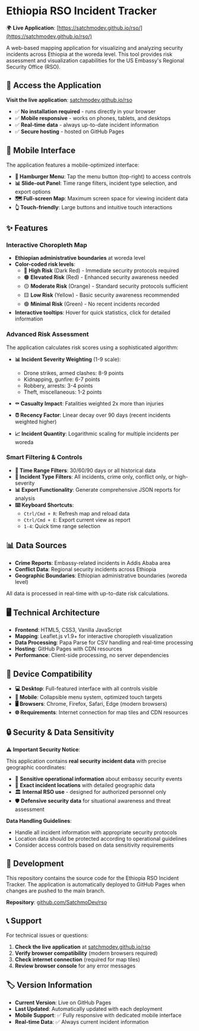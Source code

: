# Ethiopia RSO Incident Tracker

🌍 **Live Application**: [https://satchmodev.github.io/rso/](https://satchmodev.github.io/rso/)

A web-based mapping application for visualizing and analyzing security incidents across Ethiopia at the woreda level. This tool provides risk assessment and visualization capabilities for the US Embassy's Regional Security Office (RSO).

## 🚀 Access the Application

**Visit the live application**: [satchmodev.github.io/rso](https://satchmodev.github.io/rso/)

- ✅ **No installation required** - runs directly in your browser
- ✅ **Mobile responsive** - works on phones, tablets, and desktops  
- ✅ **Real-time data** - always up-to-date incident information
- ✅ **Secure hosting** - hosted on GitHub Pages

## 📱 Mobile Interface

The application features a mobile-optimized interface:

- **🍔 Hamburger Menu**: Tap the menu button (top-right) to access controls
- **📊 Slide-out Panel**: Time range filters, incident type selection, and export options
- **🗺️ Full-screen Map**: Maximum screen space for viewing incident data
- **👆 Touch-friendly**: Large buttons and intuitive touch interactions

## ✨ Features

### Interactive Choropleth Map
- **Ethiopian administrative boundaries** at woreda level
- **Color-coded risk levels**: 
  - 🔴 **High Risk** (Dark Red) - Immediate security protocols required
  - 🟠 **Elevated Risk** (Red) - Enhanced security awareness needed  
  - 🟡 **Moderate Risk** (Orange) - Standard security protocols sufficient
  - 🟨 **Low Risk** (Yellow) - Basic security awareness recommended
  - 🟢 **Minimal Risk** (Green) - No recent incidents recorded
- **Interactive tooltips**: Hover for quick statistics, click for detailed information

### Advanced Risk Assessment
The application calculates risk scores using a sophisticated algorithm:

- **📊 Incident Severity Weighting** (1-9 scale):
  - Drone strikes, armed clashes: 8-9 points
  - Kidnapping, gunfire: 6-7 points  
  - Robbery, arrests: 3-4 points
  - Theft, miscellaneous: 1-2 points

- **⚰️ Casualty Impact**: Fatalities weighted 2x more than injuries
- **⏰ Recency Factor**: Linear decay over 90 days (recent incidents weighted higher)
- **📈 Incident Quantity**: Logarithmic scaling for multiple incidents per woreda

### Smart Filtering & Controls
- **📅 Time Range Filters**: 30/60/90 days or all historical data
- **🎯 Incident Type Filters**: All incidents, crime only, conflict only, or high-severity
- **📊 Export Functionality**: Generate comprehensive JSON reports for analysis
- **⌨️ Keyboard Shortcuts**: 
  - `Ctrl/Cmd + R`: Refresh map and reload data
  - `Ctrl/Cmd + E`: Export current view as report
  - `1-4`: Quick time range selection

## 📊 Data Sources

- **Crime Reports**: Embassy-related incidents in Addis Ababa area
- **Conflict Data**: Regional security incidents across Ethiopia
- **Geographic Boundaries**: Ethiopian administrative boundaries (woreda level)

All data is processed in real-time with up-to-date risk calculations.

## 🖥️ Technical Architecture

- **Frontend**: HTML5, CSS3, Vanilla JavaScript
- **Mapping**: Leaflet.js v1.9+ for interactive choropleth visualization
- **Data Processing**: Papa Parse for CSV handling and real-time processing
- **Hosting**: GitHub Pages with CDN resources
- **Performance**: Client-side processing, no server dependencies

## 📱 Device Compatibility

- **💻 Desktop**: Full-featured interface with all controls visible
- **📱 Mobile**: Collapsible menu system, optimized touch targets
- **🖥️ Browsers**: Chrome, Firefox, Safari, Edge (modern browsers)
- **🌐 Requirements**: Internet connection for map tiles and CDN resources

## 🔒 Security & Data Sensitivity

⚠️ **Important Security Notice**:

This application contains **real security incident data** with precise geographic coordinates:

- 🎯 **Sensitive operational information** about embassy security events
- 📍 **Exact incident locations** with detailed geographic data
- 🏛️ **Internal RSO use** - designed for authorized personnel only
- 🛡️ **Defensive security data** for situational awareness and threat assessment

**Data Handling Guidelines**:
- Handle all incident information with appropriate security protocols
- Location data should be protected according to operational guidelines
- Consider access controls based on data sensitivity requirements

## 🔧 Development

This repository contains the source code for the Ethiopia RSO Incident Tracker. The application is automatically deployed to GitHub Pages when changes are pushed to the main branch.

**Repository**: [github.com/SatchmoDev/rso](https://github.com/SatchmoDev/rso)

## 📞 Support

For technical issues or questions:

1. **Check the live application** at [satchmodev.github.io/rso](https://satchmodev.github.io/rso/)
2. **Verify browser compatibility** (modern browsers required)
3. **Check internet connection** (required for map tiles)
4. **Review browser console** for any error messages

## 🏷️ Version Information

- **Current Version**: Live on GitHub Pages
- **Last Updated**: Automatically updated with each deployment
- **Mobile Support**: ✅ Fully responsive with dedicated mobile interface
- **Real-time Data**: ✅ Always current incident information